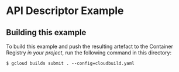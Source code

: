 # API Descriptor Example

## Building this example

To build this example and push the resulting artefact to the Container Registry
*in your project*, run the following command in this directory:

    $ gcloud builds submit . --config=cloudbuild.yaml